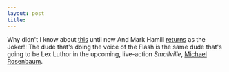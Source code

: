 ```yaml
---
layout: post
title: 
---
```


Why didn't I know about <a href="http://scifi.ign.com/comics/6105.html">this</a> until now And Mark Hamill <a href="http://www.comicscontinuum.com/stories/0104/23/index.htm">returns</a> as the Joker!! The dude that's doing the voice of the Flash is the same dude that's going to be Lex Luthor in the upcoming, live-action <i>Smallville</i>, <a href="http://www.comics2film.com/images/Superman/MichaelRosenbaum.gif">Michael Rosenbaum</a>.
